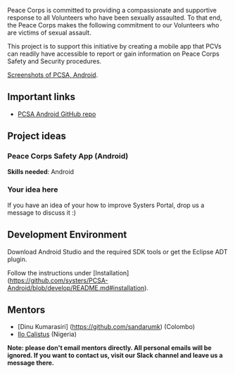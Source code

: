 Peace Corps is committed to providing a compassionate and supportive response to all Volunteers who have been sexually assaulted. To that end, the Peace Corps makes the following commitment to our Volunteers who are victims of sexual assault. 

This project is to support this initiative by creating a mobile app that PCVs can readily have accessible to report or gain information on Peace Corps Safety and Security procedures.

[Screenshots of PCSA, Android](https://github.com/systers/PCSA-Android/tree/develop/screenshots).

## Important links
* [PCSA Android GitHub repo](https://github.com/systers/PCSA-Android)

## Project ideas

### Peace Corps Safety App (Android)

**Skills needed**: Android

### Your idea here

If you have an idea of your how to improve Systers Portal, drop us a message to discuss it :)

## Development Environment
Download Android Studio and the required SDK tools or get the Eclipse ADT plugin.

Follow the instructions under [Installation] (https://github.com/systers/PCSA-Android/blob/develop/README.md#installation).

## Mentors
* [Dinu Kumarasiri] (https://github.com/sandarumk) (Colombo)
* [Ilo Calistus](https://github.com/calistus) (Nigeria)

**Note: please don't email mentors directly. All personal emails will be ignored. If you want to contact us, visit our Slack channel and leave us a message there.**